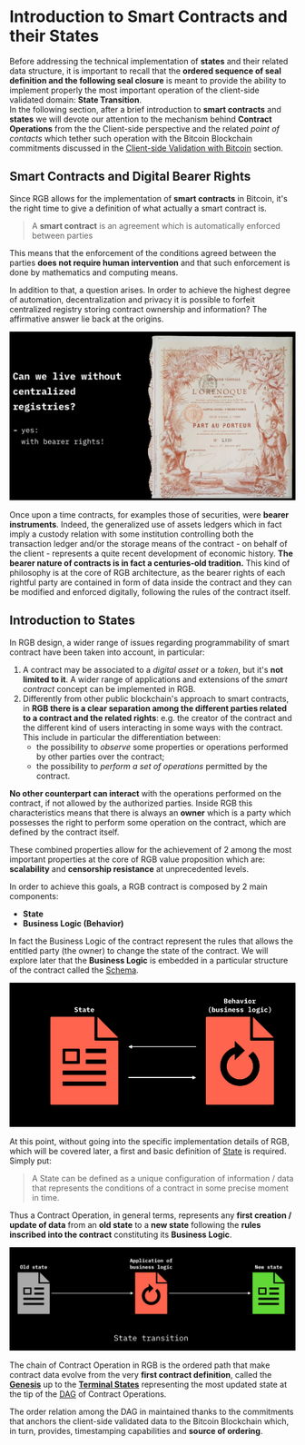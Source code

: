 # Introduction to Smart Contracts and their States

Before addressing the technical implementation of **states** and their related data structure, it is important to recall that the **ordered sequence of seal definition and the following seal closure** is meant to provide the ability to implement properly the most important operation of the client-side validated domain: **State Transition**.\
In the following section, after a brief introduction to **smart contracts** and **states** we will devote our attention to the mechanism behind **Contract Operations** from the the Client-side perspective and the related _point of contacts_ which tether such operation with the Bitcoin Blockchain commitments discussed in the [Client-side Validation with Bitcoin](../commitment-layer/commitment-schemes.md) section.

## Smart Contracts and Digital Bearer Rights

Since RGB allows for the implementation of **smart contracts** in Bitcoin, it's the right time to give a definition of what actually a smart contract is.

> A **smart contract** is an agreement which is automatically enforced between parties

This means that the enforcement of the conditions agreed between the parties **does not require human intervention** and that such enforcement is done by mathematics and computing means.

In addition to that, a question arises. In order to achieve the highest degree of automation, decentralization and privacy it is possible to forfeit centralized registry storing contract ownership and information? The affirmative answer lie back at the origins.

![](../.gitbook/assets/orenoque-contract.png)

Once upon a time contracts, for examples those of securities, were **bearer instruments**. Indeed, the generalized use of assets ledgers which in fact imply a custody relation with some institution controlling both the transaction ledger and/or the storage means of the contract - on behalf of the client - represents a quite recent development of economic history. **The bearer nature of contracts is in fact a centuries-old tradition.** This kind of philosophy is at the core of RGB architecture, as the bearer rights of each rightful party are contained in form of data inside the contract and they can be modified and enforced digitally, following the rules of the contract itself.

## Introduction to States

In RGB design, a wider range of issues regarding programmability of smart contract have been taken into account, in particular:

1. A contract may be associated to a _digital asset_ or a _token_, but it's **not limited to it**. A wider range of applications and extensions of the _smart contract_ concept can be implemented in RGB.
2. Differently from other public blockchain's approach to smart contracts, in **RGB there is a clear separation among the different parties related to a contract and the related rights**: e.g. the creator of the contract and the different kind of users interacting in some ways with the contract. This include in particular the differentiation between:
   * the possibility to _observe_ some properties or operations performed by other parties over the contract;
   * the possibility to _perform a set of operations_ permitted by the contract.

**No other counterpart can interact** with the operations performed on the contract, if not allowed by the authorized parties. Inside RGB this characteristics means that there is always an **owner** which is a party which possesses the right to perform some operation on the contract, which are defined by the contract itself.

These combined properties allow for the achievement of 2 among the most important properties at the core of RGB value proposition which are: **scalability** and **censorship resistance** at unprecedented levels.

In order to achieve this goals, a RGB contract is composed by 2 main components:

* **State**
* **Business Logic (Behavior)**

In fact the Business Logic of the contract represent the rules that allows the entitled party (the owner) to change the state of the contract. We will explore later that the **Business Logic** is embedded in a particular structure of the contract called the [Schema](state-transitions.md).

![](../.gitbook/assets/state-business-logic.png)

At this point, without going into the specific implementation details of RGB, which will be covered later, a first and basic definition of [State](state-transitions.md) is required. Simply put:

> A State can be defined as a unique configuration of information / data that represents the conditions of a contract in some precise moment in time.

Thus a Contract Operation, in general terms, represents any **first creation / update of data** from an **old state** to a **new state** following the **rules inscribed into the contract** constituting its **Business Logic**.

![](../.gitbook/assets/state-transition-1.png)

The chain of Contract Operation in RGB is the ordered path that make contract data evolve from the very **first contract definition**, called the [**Genesis**](state-transitions.md) up to the [**Terminal States**](state-transitions.md) representing the most updated state at the tip of the [DAG](../annexes/glossary.md#directed-acyclic-graph---dag) of Contract Operations.

The order relation among the DAG in maintained thanks to the commitments that anchors the client-side validated data to the Bitcoin Blockchain which, in turn, provides, timestamping capabilities and **source of ordering**.
